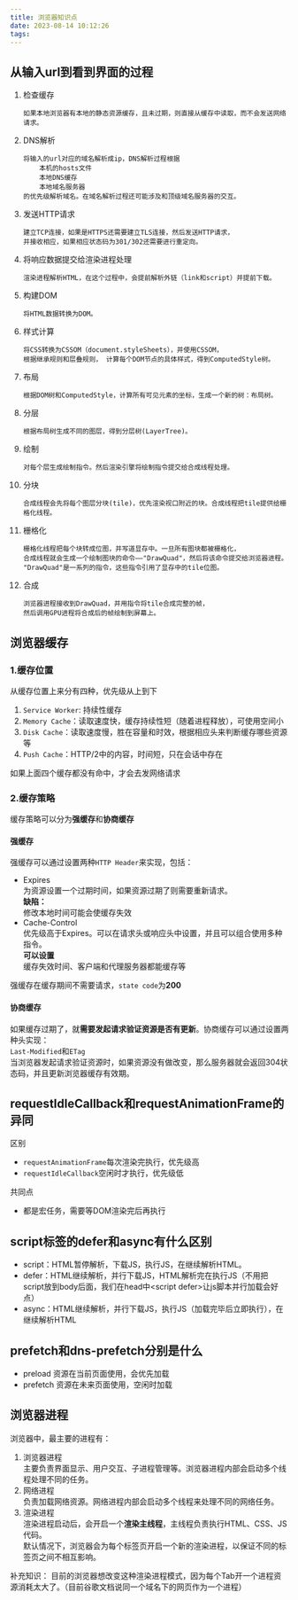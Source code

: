 ```yaml
---
title: 浏览器知识点
date: 2023-08-14 10:12:26
tags:
---
```

## 从输入url到看到界面的过程

1. 检查缓存
   ```
   如果本地浏览器有本地的静态资源缓存，且未过期，则直接从缓存中读取，而不会发送网络请求。
   ```
2. DNS解析
    ```
    将输入的url对应的域名解析成ip，DNS解析过程根据
        本机的hosts文件
        本地DNS缓存
        本地域名服务器
    的优先级解析域名。在域名解析过程还可能涉及和顶级域名服务器的交互。
    ```

3. 发送HTTP请求

    ```
    建立TCP连接，如果是HTTPS还需要建立TLS连接，然后发送HTTP请求，
    并接收相应，如果相应状态码为301/302还需要进行重定向。
    ```

4. 将响应数据提交给渲染进程处理

    ```
    渲染进程解析HTML，在这个过程中，会提前解析外链（link和script）并提前下载。
    ```

5. 构建DOM

    ```
    将HTML数据转换为DOM。
    ```

6. 样式计算

    ```
    将CSS转换为CSSOM（document.styleSheets），并使用CSSOM，
    根据继承规则和层叠规则， 计算每个DOM节点的具体样式，得到ComputedStyle树。
    ```

7. 布局

    ```
    根据DOM树和ComputedStyle，计算所有可见元素的坐标，生成一个新的树：布局树。
    ```

8. 分层
    ```
    根据布局树生成不同的图层，得到分层树(LayerTree)。
    ```
9.  绘制
    ```
    对每个层生成绘制指令。然后渲染引擎将绘制指令提交给合成线程处理。
    ```
10. 分块
    ```
    合成线程会先将每个图层分块(tile)，优先渲染视口附近的块。合成线程把tile提供给栅格化线程。
    ```

11. 栅格化
     ```
     栅格化线程把每个块转成位图，并写道显存中。一旦所有图块都被栅格化，
    合成线程就会生成一个绘制图块的命令——"DrawQuad"，然后将该命令提交给浏览器进程。
    "DrawQuad"是一系列的指令，这些指令引用了显存中的tile位图。
     ```
12. 合成
     ```
     浏览器进程接收到DrawQuad，并用指令将tile合成完整的帧，
    然后调用GPU进程将合成后的帧绘制到屏幕上。
     ```  
    
## 浏览器缓存
### 1.缓存位置
从缓存位置上来分有四种，优先级从上到下
1. `Service Worker`: 持续性缓存
2. `Memory Cache`：读取速度快，缓存持续性短（随着进程释放），可使用空间小
3. `Disk Cache`：读取速度慢，胜在容量和时效，根据相应头来判断缓存哪些资源等
4. `Push Cache`：HTTP/2中的内容，时间短，只在会话中存在

如果上面四个缓存都没有命中，才会去发网络请求
### 2.缓存策略
缓存策略可以分为**强缓存**和**协商缓存**
#### 强缓存
强缓存可以通过设置两种`HTTP Header`来实现，包括：
- Expires  
  为资源设置一个过期时间，如果资源过期了则需要重新请求。  
  **缺陷：**  
  修改本地时间可能会使缓存失效
- Cache-Control  
  优先级高于Expires。可以在请求头或响应头中设置，并且可以组合使用多种指令。  
  **可以设置**  
  缓存失效时间、客户端和代理服务器都能缓存等

强缓存在缓存期间不需要请求，`state code`为**200**
#### 协商缓存
如果缓存过期了，就**需要发起请求验证资源是否有更新**。协商缓存可以通过设置两种头实现：  
`Last-Modified`和`ETag`  
当浏览器发起请求验证资源时，如果资源没有做改变，那么服务器就会返回304状态码，并且更新浏览器缓存有效期。

## requestIdleCallback和requestAnimationFrame的异同
区别
- `requestAnimationFrame`每次渲染完执行，优先级高
- `requestIdleCallback`空闲时才执行，优先级低

共同点
- 都是宏任务，需要等DOM渲染完后再执行  

## script标签的defer和async有什么区别  
- script：HTML暂停解析，下载JS，执行JS，在继续解析HTML。
- defer：HTML继续解析，并行下载JS，HTML解析完在执行JS（不用把script放到body后面，我们在head中\<script defer\>让js脚本并行加载会好点）
- async：HTML继续解析，并行下载JS，执行JS（加载完毕后立即执行），在继续解析HTML  

## prefetch和dns-prefetch分别是什么  
- preload 资源在当前页面使用，会优先加载
- prefetch 资源在未来页面使用，空闲时加载

## 浏览器进程  
浏览器中，最主要的进程有：
1. 浏览器进程  
主要负责界面显示、用户交互、子进程管理等。浏览器进程内部会启动多个线程处理不同的任务。
2. 网络进程  
负责加载网络资源。网络进程内部会启动多个线程来处理不同的网络任务。
3. 渲染进程  
渲染进程启动后，会开启一个**渲染主线程**，主线程负责执行HTML、CSS、JS代码。  
默认情况下，浏览器会为每个标签页开启一个新的渲染进程，以保证不同的标签页之间不相互影响。  

补充知识： 目前的浏览器想改变这种渲染进程模式，因为每个Tab开一个进程资源消耗太大了。（目前谷歌文档说同一个域名下的网页作为一个进程）


